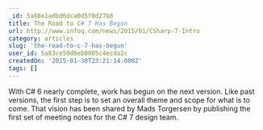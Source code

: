 ```yaml
---
_id: 5a88e1adbd6dca0d5f0d27b8
title: The Road to C# 7 Has Begun
url: http://www.infoq.com/news/2015/01/CSharp-7-Intro
category: articles
slug: 'the-road-to-c-7-has-begun'
user_id: 5a83ce59d6eb0005c4ecda2c
createdOn: '2015-01-30T23:21:14.000Z'
tags: []
---
```


With C# 6 nearly complete, work has begun on the next version. Like past versions, the first step is to set an overall theme and scope for what is to come. That vision has been shared by Mads Torgersen by publishing the first set of meeting notes for the C# 7 design team.
